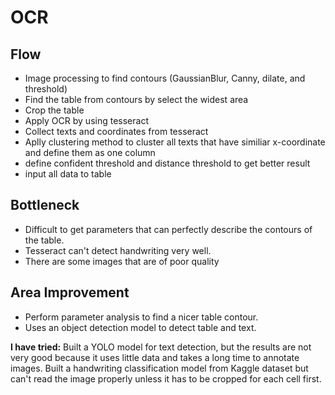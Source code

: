 # OCR

## Flow
- Image processing to find contours (GaussianBlur, Canny, dilate, and threshold)
- Find the table from contours by select the widest area
- Crop the table
- Apply OCR by using tesseract
- Collect texts and coordinates from tesseract
- Aplly clustering method to cluster all texts that have similiar x-coordinate and define them as one column
- define confident threshold and distance threshold to get better result
- input all data to table

## Bottleneck
- Difficult to get parameters that can perfectly describe the contours of the table.
- Tesseract can't detect handwriting very well.
- There are some images that are of poor quality

## Area Improvement
- Perform parameter analysis to find a nicer table contour.
- Uses an object detection model to detect table and text.

**I have tried:** Built a YOLO model for text detection, but the results are not very good because it uses little data and takes a long time to annotate images.
Built a handwriting classification model from Kaggle dataset but can't read the image properly unless it has to be cropped for each cell first.
